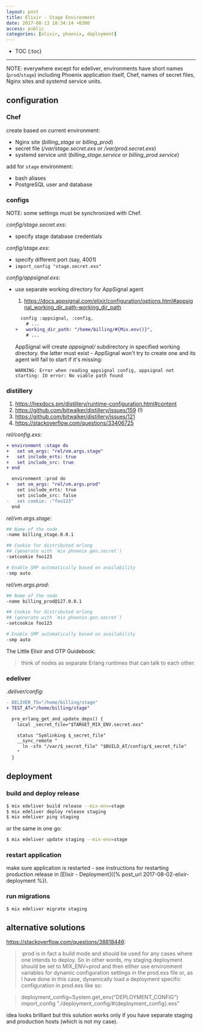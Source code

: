 ```yaml
---
layout: post
title: Elixir - Stage Environment
date: 2017-08-13 18:34:14 +0300
access: public
categories: [elixir, phoenix, deployment]
---
```


<!-- more -->

* TOC
{:toc}
<hr>

NOTE: everywhere except for edeliver, environments have short names
      (`prod`/`stage`) including Phoenix application itself, Chef,
      names of secret files, Nginx sites and systemd service units.

## configuration

### Chef

create based on current environment:

- Nginx site (_billing_stage_ or _billing_prod_)
- secret file (_/var/stage.secret.exs_ or _/var/prod.secret.exs_)
- systemd service unit (_billing_stage.service_ or _billing_prod.service_)

add for `stage` environment:

- bash aliases
- PostgreSQL user and database

### configs

NOTE: some settings must be synchronized with Chef.

_config/stage.secret.exs_:

- specify stage database credentials

_config/stage.exs_:

- specify different port (say, 4001)
- `import_config "stage.secret.exs"`

_config/appsignal.exs_:

- use separate working directory for AppSignal agent

  1. <https://docs.appsignal.com/elixir/configuration/options.html#appsignal_working_dir_path-working_dir_path>

  ```diff
    config :appsignal, :config,
      # ...
  +   working_dir_path: "/home/billing/#{Mix.env()}",
      # ...
  ```

  AppSignal will create _appsignal/_ subdirectory in specified working
  directory. the latter must exist - AppSignal won't try to create one
  and its agent will fail to start if it's missing:

  ```
  WARNING: Error when reading appsignal config, appsignal not starting: IO error: No viable path found
  ```

### distillery

1. <https://hexdocs.pm/distillery/runtime-configuration.html#content>
2. <https://github.com/bitwalker/distillery/issues/159> (!)
3. <https://github.com/bitwalker/distillery/issues/121>
4. <https://stackoverflow.com/questions/33406725>

_rel/config.exs_:

```diff
+ environment :stage do
+   set vm_args: "rel/vm.args.stage"
+   set include_erts: true
+   set include_src: true
+ end

  environment :prod do
+   set vm_args: "rel/vm.args.prod"
    set include_erts: true
    set include_src: false
-   set cookie: :"foo123"
  end
```

_rel/vm.args.stage_:

```sh
## Name of the node
-name billing_stage.0.0.1

## Cookie for distributed erlang
## (generate with `mix phoenix.gen.secret`)
-setcookie foo123

# Enable SMP automatically based on availability
-smp auto
```

_rel/vm.args.prod_:

```sh
## Name of the node
-name billing_prod@127.0.0.1

## Cookie for distributed erlang
## (generate with `mix phoenix.gen.secret`)
-setcookie foo123

# Enable SMP automatically based on availability
-smp auto
```

The Little Elixir and OTP Guidebook:

> think of nodes as separate Erlang runtimes that can talk to each other.

### edeliver

_.deliver/config_:

```diff
- DELIVER_TO="/home/billing/stage"
+ TEST_AT="/home/billing/stage"

  pre_erlang_get_and_update_deps() {
    local _secret_file="$TARGET_MIX_ENV.secret.exs"

    status "Symlinking $_secret_file"
    __sync_remote "
      ln -sfn "/var/$_secret_file" "$BUILD_AT/config/$_secret_file"
    "
  }
```

## deployment

### build and deploy release

```sh
$ mix edeliver build release --mix-env=stage
$ mix edeliver deploy release staging
$ mix edeliver ping staging
```

or the same in one go:

```sh
$ mix edeliver update staging --mix-env=stage
```

### restart application

make sure application is restarted - see instructions for restarting production
release in [Elixir - Deployment]({% post_url 2017-08-02-elixir-deployment %}).

### run migrations

```sh
$ mix edeliver migrate staging
```

## alternative solutions

<https://stackoverflow.com/questions/38818446>:

> :prod is in fact a build mode and should be used for any cases where one intends
> to deploy. So in other words, my staging deployment should be set to MIX_ENV=prod
> and then either use environment variables for dynamic configuration settings in
> the prod.exs file or, as I have done in this case, dynamically load a deployment
> specific configuration in prod.exs like so:

> deployment_config=System.get_env("DEPLOYMENT_CONFIG")
> import_config "./deployment_config/#{deployment_config}.exs"

idea looks brilliant but this solution works only if you have separate
staging and production hosts (which is not my case).
